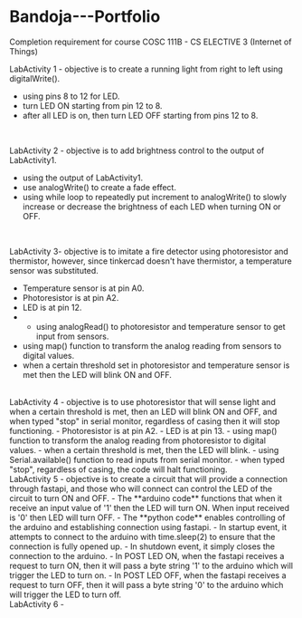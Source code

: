 # Bandoja---Portfolio
Completion requirement for course COSC 111B - CS ELECTIVE 3 (Internet of Things)

LabActivity 1 - objective is to create a running light from right to left using digitalWrite().
- using pins 8 to 12 for LED.
- turn LED ON starting from pin 12 to 8.
- after all LED is on, then turn LED OFF starting from pins 12 to 8.
<br>

LabActivity 2 - objective is to add brightness control to the output of LabActivity1.
- using the output of LabActivity1.
- use analogWrite() to create a fade effect.
- using while loop to repeatedly put increment to analogWrite() to slowly increase or decrease the brightness of each LED when turning ON or OFF.
<br>

LabActivity 3- objective is to imitate a fire detector using photoresistor and thermistor, however, since tinkercad doesn't have thermistor, a temperature sensor was substituted.
- Temperature sensor is at pin A0.
- Photoresistor is at pin A2.
- LED is at pin 12.
- - using analogRead() to photoresistor and temperature sensor to get input from sensors.
- using map() function to transform the analog reading from sensors to digital values.
- when a certain threshold set in photoresistor and temperature sensor is met then the LED will blink ON and OFF. 
<br>
LabActivity 4 - objective is to use photoresistor that will sense light and when a certain threshold is met, then an LED will blink ON and OFF, and when typed "stop" in serial monitor, regardless of casing then it will stop functioning.
- Photoresistor is at pin A2.
- LED is at pin 13.
- using map() function to transform the analog reading from photoresistor to digital values.
- when a certain threshold is met, then the LED will blink.
- using Serial.available() function to read inputs from serial monitor.
- when typed "stop", regardless of casing, the code will halt functioning. 
<br>
LabActivity 5 - objective is to create a circuit that will provide a connection through fastapi, and those who will connect can control the LED of the circuit to turn ON and OFF.
- The **arduino code** functions that when it receive an input value of '1' then the LED will turn ON. When input received is '0' then LED will turn OFF.
- The **python code** enables controlling of the arduino and establishing connection using fastapi.
- In startup event, it attempts to connect to the arduino with time.sleep(2) to ensure that the connection is fully opened up.
- In shutdown event, it simply closes the connection to the arduino.
- In POST LED ON, when the fastapi receives a request to turn ON, then it will pass a byte string '1' to the arduino which will trigger the LED to turn on.
- In POST LED OFF, when the fastapi receives a request to turn OFF, then it will pass a byte string '0' to the arduino which will trigger the LED to turn off. 
<br>
LabActivity 6 - 

